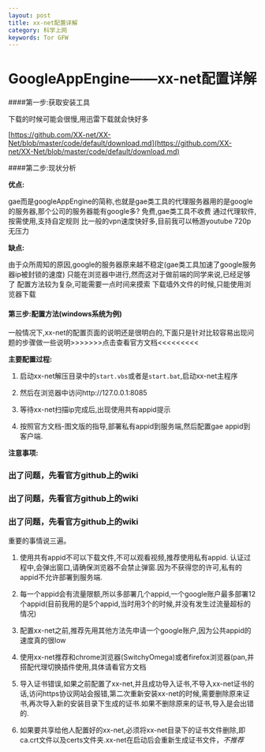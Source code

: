 ```yaml
---
layout: post
title: xx-net配置详解
category: 科学上网
keywords: Tor GFW
---
```


# GoogleAppEngine——xx-net配置详解 #

####第一步:获取安装工具

下载的时候可能会很慢,用迅雷下载就会快好多

[https://github.com/XX-net/XX-Net/blob/master/code/default/download.md](https://github.com/XX-net/XX-Net/blob/master/code/default/download.md)

####第二步:现状分析

**优点:**

gae而是googleAppEngine的简称,也就是gae类工具的代理服务器用的是google的服务器,那个公司的服务器能有google多?
免费,gae类工具不收费
通过代理软件,按需使用,支持自定规则
比一般的vpn速度快好多,目前我可以畅游youtube 720p无压力

**缺点:**

由于众所周知的原因,google的服务器原来越不稳定(gae类工具加速了google服务器ip被封锁的速度)
只能在浏览器中进行,然而这对于做前端的同学来说,已经足够了
配置方法较为复杂,可能需要一点时间来摸索
下载墙外文件的时候,只能使用浏览器下载

#### 第三步:配置方法(windows系统为例)


一般情况下,xx-net的配置页面的说明还是很明白的,下面只是针对比较容易出现问题的步骤做一些说明>>>>>>>点击查看官方文档<<<<<<<<<

**主要配置过程:**

1. 启动xx-net解压目录中的`start.vbs`或者是`start.bat`,启动xx-net主程序

2. 然后在浏览器中访问http://127.0.0.1:8085

3. 等待xx-net扫描ip完成后,出现使用共有appid提示

4. 按照官方文档-图文版的指导,部署私有appid到服务端,然后配置gae appid到客户端.

**注意事项:**

### 出了问题，先看官方github上的wiki ###
### 出了问题，先看官方github上的wiki ###
### 出了问题，先看官方github上的wiki ###

重要的事情说三遍。

1. 使用共有appid不可以下载文件,不可以观看视频,推荐使用私有appid.
认证过程中,会弹出窗口,请确保浏览器不会禁止弹窗.因为不获得您的许可,私有的appid不允许部署到服务端.

2. 每一个appid会有流量限额,所以多部署几个appid,一个google账户最多部署12个appid(目前我用的是5个appid,当时用3个的时候,并没有发生过流量超标的情况)

3. 配置xx-net之前,推荐先用其他方法先申请一个google账户,因为公共appid的速度真的很low

4. 使用xx-net推荐和chrome浏览器(SwitchyOmega)或者firefox浏览器(pan,并搭配代理切换插件使用,具体请看官方文档

5. 导入证书错误,如果之前配置了xx-net,并且成功导入证书,不导入xx-net证书的话,访问https协议网站会报错,第二次重新安装xx-net的时候,需要删除原来证书,再次导入新的安装目录下生成的证书.如果不删除原来的证书,导入是会出错的.

6. 如果要共享给他人配置好的xx-net,必须将xx-net目录下的证书文件删除,即ca.crt文件以及certs文件夹.xx-net在启动后会重新生成证书文件，*不推荐*
